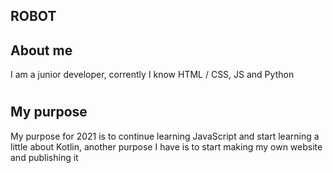 ## ROBOT
## About me
I am a junior developer, corrently I know HTML / CSS, JS and Python
#
## My purpose
My purpose for 2021 is to continue learning JavaScript and start learning a little about Kotlin, another purpose I have is to start making my own website and publishing it
